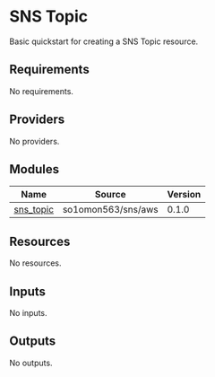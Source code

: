 # SNS Topic
Basic quickstart for creating a SNS Topic resource.
<!-- BEGINNING OF PRE-COMMIT-TERRAFORM DOCS HOOK -->
## Requirements

No requirements.

## Providers

No providers.

## Modules

| Name | Source | Version |
|------|--------|---------|
| <a name="module_sns_topic"></a> [sns\_topic](#module\_sns\_topic) | so1omon563/sns/aws | 0.1.0 |

## Resources

No resources.

## Inputs

No inputs.

## Outputs

No outputs.
<!-- END OF PRE-COMMIT-TERRAFORM DOCS HOOK -->
